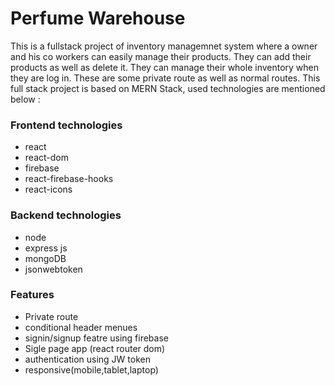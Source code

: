 # Perfume Warehouse

This is a fullstack project of inventory managemnet system where a owner and his co workers can easily manage their products. They can add their products as well as delete it. They can manage their whole inventory when they are log in. These are some private route as well as normal routes. This full stack project is based on MERN Stack, used technologies are mentioned below :

### Frontend technologies

- react
- react-dom
- firebase
- react-firebase-hooks
- react-icons

### Backend technologies

- node
- express js
- mongoDB
- jsonwebtoken

### Features

- Private route
- conditional header menues
- signin/signup featre using firebase
- Sigle page app (react router dom)
- authentication using JW token
- responsive(mobile,tablet,laptop)
